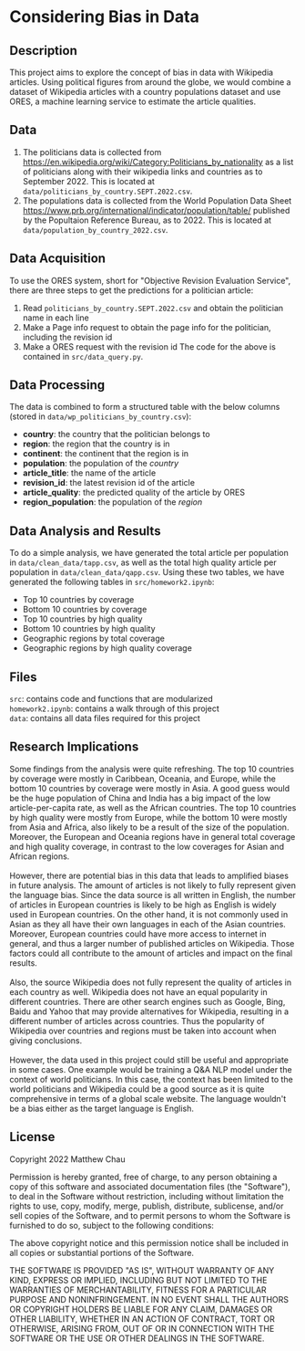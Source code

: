 # Considering Bias in Data

## Description
This project aims to explore the concept of bias in data with Wikipedia articles. Using political figures from around the globe, we would combine a dataset of Wikipedia articles with a country populations dataset and use ORES, a machine learning service to estimate the article qualities.

## Data
1. The politicians data is collected from https://en.wikipedia.org/wiki/Category:Politicians_by_nationality as a list of politicians along with their wikipedia links and countries as to September 2022. This is located at `data/politicians_by_country.SEPT.2022.csv`.
2. The populations data is collected from the World Population Data Sheet https://www.prb.org/international/indicator/population/table/ published by the Popultaion Reference Bureau, as to 2022. This is located at `data/population_by_country_2022.csv`.

## Data Acquisition
To use the ORES system, short for "Objective Revision Evaluation Service", there are three steps to get the predictions for a politician article:
1. Read `politicians_by_country.SEPT.2022.csv` and obtain the politician name in each line
2. Make a Page info request to obtain the page info for the politician, including the revision id
3. Make a ORES request with the revision id
The code for the above is contained in `src/data_query.py`.

## Data Processing
The data is combined to form a structured table with the below columns (stored in `data/wp_politicians_by_country.csv`):
- **country**: the country that the politician belongs to
- **region**: the region that the country is in
- **continent**: the continent that the region is in
- **population**: the population of the *country*
- **article_title**: the name of the article
- **revision_id**: the latest revision id of the article
- **article_quality**: the predicted quality of the article by ORES
- **region_population**: the population of the *region*

## Data Analysis and Results
To do a simple analysis, we have generated the total article per population in `data/clean_data/tapp.csv`, as well as the total high quality article per population in `data/clean_data/qapp.csv`. Using these two tables, we have generated the following tables in `src/homework2.ipynb`:
- Top 10 countries by coverage
- Bottom 10 countries by coverage
- Top 10 countries by high quality
- Bottom 10 countries by high quality
- Geographic regions by total coverage
- Geographic regions by high quality coverage

## Files
`src`: contains code and functions that are modularized <br>
`homework2.ipynb`: contains a walk through of this project <br>
`data`: contains all data files required for this project <br>


## Research Implications
Some findings from the analysis were quite refreshing. The top 10 countries by coverage were mostly in Caribbean, Oceania, and Europe, while the bottom 10 countries by coverage were mostly in Asia. A good guess would be the huge population of China and India has a big impact of the low article-per-capita rate, as well as the African countries. The top 10 countries by high quality were mostly from Europe, while the bottom 10 were mostly from Asia and Africa, also likely to be a result of the size of the population. Moreover, the European and Oceania regions have in general total coverage and high quality coverage, in contrast to the low coverages for Asian and African regions.
<br><br>
However, there are potential bias in this data that leads to amplified biases in future analysis. The amount of articles is not likely to fully represent given the language bias. Since the data source is all written in English, the number of articles in European countries is likely to be high as English is widely used in European countries. On the other hand, it is not commonly used in Asian as they all have their own languages in each of the Asian countries. Moreover, European countries could have more access to internet in general, and thus a larger number of published articles on Wikipedia. Those factors could all contribute to the amount of articles and impact on the final results.
<br><br>
Also, the source Wikipedia does not fully represent the quality of articles in each country as well. Wikipedia does not have an equal popularity in different countries. There are other search engines such as Google, Bing, Baidu and Yahoo that may provide alternatives for Wikipedia, resulting in a different number of articles across countries. Thus the popularity of Wikipedia over countries and regions must be taken into account when giving conclusions.
<br><br>
However, the data used in this project could still be useful and appropriate in some cases. One example would be training a Q&A NLP model under the context of world politicians. In this case, the context has been limited to the world politicians and Wikipedia could be a good source as it is quite comprehensive in terms of a global scale website. The language wouldn't be a bias either as the target language is English.

## License
Copyright 2022 Matthew Chau

Permission is hereby granted, free of charge, to any person obtaining a copy of this software and associated documentation files (the "Software"), to deal in the Software without restriction, including without limitation the rights to use, copy, modify, merge, publish, distribute, sublicense, and/or sell copies of the Software, and to permit persons to whom the Software is furnished to do so, subject to the following conditions:

The above copyright notice and this permission notice shall be included in all copies or substantial portions of the Software.

THE SOFTWARE IS PROVIDED "AS IS", WITHOUT WARRANTY OF ANY KIND, EXPRESS OR IMPLIED, INCLUDING BUT NOT LIMITED TO THE WARRANTIES OF MERCHANTABILITY, FITNESS FOR A PARTICULAR PURPOSE AND NONINFRINGEMENT. IN NO EVENT SHALL THE AUTHORS OR COPYRIGHT HOLDERS BE LIABLE FOR ANY CLAIM, DAMAGES OR OTHER LIABILITY, WHETHER IN AN ACTION OF CONTRACT, TORT OR OTHERWISE, ARISING FROM, OUT OF OR IN CONNECTION WITH THE SOFTWARE OR THE USE OR OTHER DEALINGS IN THE SOFTWARE.
